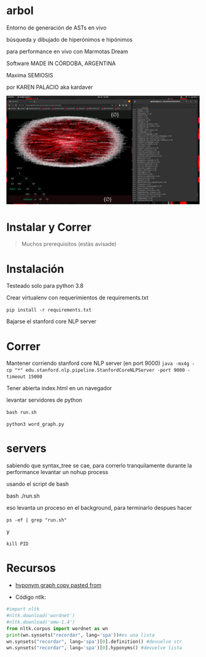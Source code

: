 arbol
============

Entorno de generación de ASTs en vivo

búsqueda y dibujado de hiperónimos e hipónimos


para performance en vivo con Marmotas Dream

Software MADE IN CÓRDOBA, ARGENTINA

Maxima SEMIOSIS

por KAREN PALACIO aka kardaver

![lenguaje](./language.png)


# Instalar y Correr

> Muchos prerequisitos (estàs avisade)

# Instalación

Testeado solo para python 3.8

Crear virtualenv con requerimientos de requirements.txt

`
pip install -r requirements.txt
`

Bajarse el stanford core NLP server

# Correr


Mantener corriendo stanford core NLP  server (en port 9000)
`
java -mx4g -cp "*" edu.stanford.nlp.pipeline.StanfordCoreNLPServer -port 9000 -timeout 15000
` 

Tener abierta index.html en un navegador

levantar servidores de python

`
bash run.sh
`

`
python3 word_graph.py
`

# servers

sabiendo que syntax_tree se cae, para correrlo tranquilamente durante la performance levantar un nohup process

usando el script de bash

bash ./run.sh

eso levanta un proceso en el background, para terminarlo despues hacer

`
ps -ef | grep "run.sh"
`

y 

`
kill PID
`


# Recursos

* [hyponym graph copy pasted from](https://stackoverflow.com/questions/39824133/networkx-and-wordnet)

* Código ntlk:
```python
#import nltk
#nltk.download('wordnet')
#nltk.download('omw-1.4')
from nltk.corpus import wordnet as wn
print(wn.synsets("recordar", lang='spa'))#es una lista
wn.synsets("recordar", lang='spa')[0].definition() #devuelve str
wn.synsets("recordar", lang='spa')[0].hyponyms() #devuelve lista
```
